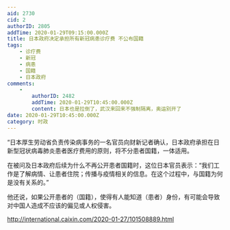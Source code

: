 ```yaml
---
aid: 2730
cid: 2
authorID: 2805
addTime: 2020-01-29T09:15:00.000Z
title: 日本政府决定承担所有新冠病患诊疗费 不公布国籍
tags:
    - 诊疗费
    - 新冠
    - 病患
    - 国籍
    - 日本政府
comments:
    -
        authorID: 2482
        addTime: 2020-01-29T10:45:00.000Z
        content: 日本也是拉倒了，武汉来回来不强制隔离，奥运别开了
date: 2020-01-29T10:45:00.000Z
category: 时政
---
```


“日本厚生劳动省负责传染病事务的一名官员向财新记者确认，日本政府承担在日新型冠状病毒肺炎患者医疗费用的原则，将不分患者国籍，一体适用。

在被问及日本政府后续为什么不再公开患者国籍时，这位日本官员表示：“我们工作是了解病情、让患者住院；传播与疫情相关的信息。在这个过程中，与国籍为何是没有关系的。”

他还说，如果公开患者的（国籍），使得有人能知道（患者）身份，有可能会导致对中国人造成不应该的偏见或人权侵害。

http://international.caixin.com/2020-01-27/101508889.html
